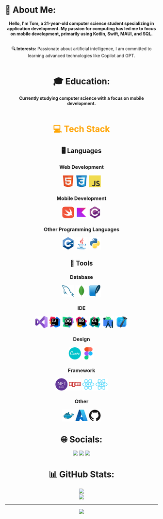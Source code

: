 # 💫 About Me:
<p align="center">
    <strong>Hello, I'm Tom, a 21-year-old computer science student specializing in application development. My passion for computing has led me to focus on mobile development, primarily using Kotlin, Swift, MAUI, and SQL.</strong><br><br>
</p>

<p align="center">
    <strong>🔍 Interests:</strong> Passionate about artificial intelligence, I am committed to learning advanced technologies like Copilot and GPT.<br><br>
</p>

<h1 align="center">🎓 Education:</h1>
<p align="center">
    <strong>Currently studying computer science with a focus on mobile development.</strong><br><br>
</p>

<h1 align="center" style="color:orange;"><strong>💻 Tech Stack</strong></h1>

## <h2 align="center">🖥️ Languages</h2>
### <h3 align="center">Web Development</h3>
<p align="center">
  <img src="https://raw.githubusercontent.com/devicons/devicon/master/icons/html5/html5-original.svg" width="40" height="40" title="HTML5"/>
  <img src="https://raw.githubusercontent.com/devicons/devicon/master/icons/css3/css3-original.svg" width="40" height="40" title="CSS3"/>
  <img src="https://raw.githubusercontent.com/devicons/devicon/master/icons/javascript/javascript-original.svg" width="40" height="40" title="JavaScript"/>
</p>

### <h3 align="center">Mobile Development</h3>
<p align="center">
  <img src="https://raw.githubusercontent.com/devicons/devicon/master/icons/swift/swift-original.svg" width="40" height="40" title="Swift"/>
  <img src="https://raw.githubusercontent.com/devicons/devicon/master/icons/kotlin/kotlin-original.svg" width="40" height="40" title="Kotlin"/>
  <img src="https://raw.githubusercontent.com/devicons/devicon/master/icons/csharp/csharp-original.svg" width="40" height="40" title="C#"/>
</p>

### <h3 align="center">Other Programming Languages</h3>
<p align="center">
  <img src="https://raw.githubusercontent.com/devicons/devicon/master/icons/cplusplus/cplusplus-original.svg" width="40" height="40" title="C++"/>
  <img src="https://raw.githubusercontent.com/devicons/devicon/master/icons/java/java-original.svg" width="40" height="40" title="Java"/>
  <img src="https://raw.githubusercontent.com/devicons/devicon/master/icons/python/python-original.svg" width="40" height="40" title="Python"/>
</p>

## <h2 align="center">🧰 Tools</h2>

### <h3 align="center">Database</h3>
<p align="center">
  <img src="https://raw.githubusercontent.com/devicons/devicon/master/icons/mysql/mysql-original.svg" width="40" height="40" title="MySQL"/>
  <img src="https://raw.githubusercontent.com/devicons/devicon/master/icons/mongodb/mongodb-original.svg" width="40" height="40" title="MongoDB"/>
  <img src="https://raw.githubusercontent.com/devicons/devicon/master/icons/sqlite/sqlite-original.svg" width="40" height="40" title="SQLite"/>
</p>

### <h3 align="center">IDE</h3>
<p align="center">
  <img src="https://raw.githubusercontent.com/devicons/devicon/master/icons/visualstudio/visualstudio-original.svg" width="40" height="40" title="Visual Studio"/>
  <img src="https://raw.githubusercontent.com/devicons/devicon/master/icons/intellij/intellij-original.svg" width="40" height="40" title="IntelliJ IDEA"/>
  <img src="https://raw.githubusercontent.com/devicons/devicon/master/icons/datagrip/datagrip-original.svg" width="40" height="40" title="DataGrip"/>
  <img src="https://raw.githubusercontent.com/devicons/devicon/master/icons/rider/rider-original.svg" width="40" height="40" title="Rider"/>
  <img src="https://raw.githubusercontent.com/devicons/devicon/master/icons/clion/clion-original.svg" width="40" height="40" title="CLion"/>
  <img src="https://raw.githubusercontent.com/devicons/devicon/master/icons/androidstudio/androidstudio-original.svg" width="40" height="40" title="Android Studio"/>
  <img src="https://raw.githubusercontent.com/devicons/devicon/master/icons/xcode/xcode-original.svg" width="40" height="40" title="Xcode"/>
</p>

### <h3 align="center">Design</h3>
<p align="center">
  <img src="https://raw.githubusercontent.com/devicons/devicon/master/icons/canva/canva-original.svg" width="40" height="40" title="Canva"/>
  <img src="https://raw.githubusercontent.com/devicons/devicon/master/icons/figma/figma-original.svg" width="40" height="40" title="Figma"/>
</p>

### <h3 align="center">Framework</h3>
<p align="center">
  <img src="https://raw.githubusercontent.com/devicons/devicon/master/icons/dotnetcore/dotnetcore-original.svg" width="40" height="40" title=".Net"/>
  <img src="https://raw.githubusercontent.com/devicons/devicon/master/icons/npm/npm-original-wordmark.svg" width="40" height="40" title="NPM"/>
  <img src="https://raw.githubusercontent.com/devicons/devicon/master/icons/react/react-original.svg" width="40" height="40" title="React"/>
  <img src="https://raw.githubusercontent.com/devicons/devicon/master/icons/react/react-original.svg" width="40" height="40" title="React Native"/>
</p>

### <h3 align="center">Other</h3>
<p align="center">
  <img src="https://raw.githubusercontent.com/devicons/devicon/master/icons/docker/docker-original.svg" width="40" height="40" title="Docker"/>
  <img src="https://raw.githubusercontent.com/devicons/devicon/master/icons/azure/azure-original.svg" width="40" height="40" title="Azure"/>
  <img src="https://raw.githubusercontent.com/devicons/devicon/master/icons/github/github-original.svg" width="40" height="40" title="GitHub"/>
</p>

<h1 align="center">🌐 Socials:</h1>
<p align="center">
  <a href="https://discord.gg/Owme_"><img src="https://img.shields.io/badge/Discord-%237289DA.svg?logo=discord&logoColor=white"/></a>
  <a href="https://linkedin.com/in/https://www.linkedin.com/feed/"><img src="https://img.shields.io/badge/LinkedIn-%230077B5.svg?logo=linkedin&logoColor=white"/></a>
  <a href="https://tiktok.com/@f.l.w.s"><img src="https://img.shields.io/badge/TikTok-%23000000.svg?logo=TikTok&logoColor=white"/></a>
</p>

<h1 align="center">📊 GitHub Stats:</h1>
<p align="center">
  <img src="https://github-readme-streak-stats.herokuapp.com/?user=0wme&theme=dark&hide_border=true"/><br/>
  <img src="https://github-readme-stats.vercel.app/api/top-langs/?username=0wme&theme=dark&hide_border=true&include_all_commits=false&count_private=true&layout=compact"/>
</p>

---
<p align="center">
  <a href="https://visitcount.itsvg.in"><img src="https://visitcount.itsvg.in/api?id=0wme&icon=7&color=7"/></a>
</p>
